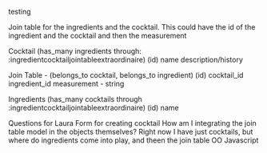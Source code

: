 testing

Join table for the ingredients and the cocktail.
    This could have the id of the ingredient and the cocktail and then the measurement

Cocktail (has_many ingredients through: :ingredientcocktailjointableextraordinaire)
    (id)
    name
    description/history

Join Table - (belongs_to cocktail, belongs_to ingredient)
    (id)
    cocktail_id
    ingredient_id
    measurement - string

Ingredients (has_many cocktails through :ingredientcocktailjointableextraordinaire)
    (id)
    name

Questions for Laura
    Form for creating cocktail
    How am I integrating the join table model in the objects themselves?  Right now I have just cocktails, but where do ingredients come into play, and theen the join table
    OO Javascript